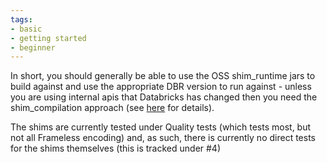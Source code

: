 ```yaml
---
tags:
- basic
- getting started
- beginner
---
```


In short, you should generally be able to use the OSS shim_runtime jars to build against and use the appropriate DBR version to run against - unless you are using internal apis that Databricks has changed then you need the shim_compilation approach (see [here](index.md#developing-a-library-against-internal-apis-changed-by-databricks) for details).

The shims are currently tested under Quality tests (which tests most, but not all Frameless encoding) and, as such, there is currently no direct tests for the shims themselves (this is tracked under #4)
